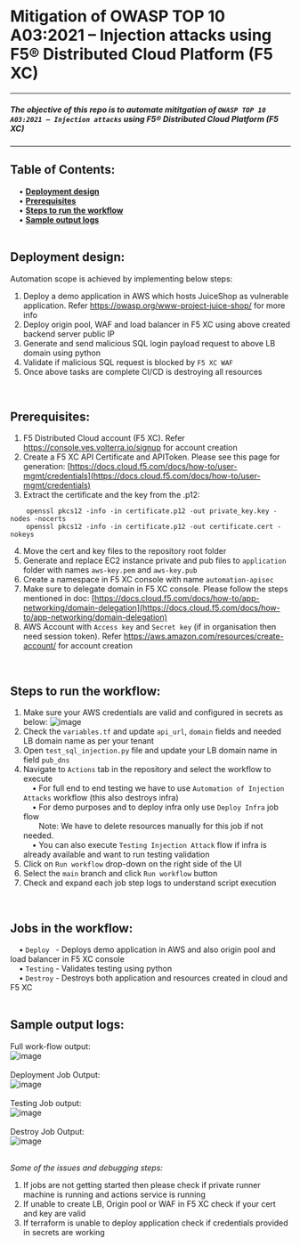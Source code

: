 # Mitigation of OWASP TOP 10 A03:2021 – Injection attacks using F5® Distributed Cloud Platform (F5 XC) #
---
##### The objective of this repo is to automate mititgation of `OWASP TOP 10 A03:2021 – Injection attacks` using F5® Distributed Cloud Platform (F5 XC)
---
**Table of Contents:** <br />
---
&nbsp;&nbsp;&nbsp;&nbsp;•	**[Deployment design](#deployment-design)** <br />
&nbsp;&nbsp;&nbsp;&nbsp;•	**[Prerequisites](#prerequisites)** <br />
&nbsp;&nbsp;&nbsp;&nbsp;•	**[Steps to run the workflow](#steps-to-run-the-workflow)** <br />
&nbsp;&nbsp;&nbsp;&nbsp;•	**[Sample output logs](#sample-output-logs)** <br />
<br />


**Deployment design:**<br />
---
Automation scope is achieved by implementing below steps: <br />
1.	Deploy a demo application in AWS which hosts JuiceShop as vulnerable application. Refer https://owasp.org/www-project-juice-shop/ for more info <br />
2.	Deploy origin pool, WAF and load balancer in F5 XC using above created backend server public IP <br />
3.	Generate and send malicious SQL login payload request to above LB domain using python <br />
4.	Validate if malicious SQL request is blocked by `F5 XC WAF` <br />
5.  Once above tasks are complete CI/CD is destroying all resources <br />
<br />

**Prerequisites:**<br />
---
1.	F5 Distributed Cloud account (F5 XC). Refer https://console.ves.volterra.io/signup for account creation <br />
2.	Create a F5 XC API Certificate and APIToken. Please see this page for generation: [https://docs.cloud.f5.com/docs/how-to/user-mgmt/credentials](https://docs.cloud.f5.com/docs/how-to/user-mgmt/credentials) <br />
3.	Extract the certificate and the key from the .p12: <br />
```
    openssl pkcs12 -info -in certificate.p12 -out private_key.key -nodes -nocerts
    openssl pkcs12 -info -in certificate.p12 -out certificate.cert -nokeys
```
4.	Move the cert and key files to the repository root folder <br />
5.	Generate and replace EC2 instance private and pub files to `application` folder with names `aws-key.pem` and `aws-key.pub`  <br />
6.	Create a namespace in F5 XC console with name `automation-apisec` <br />
7.	Make sure to delegate domain in F5 XC console. Please follow the steps mentioned in doc: [https://docs.cloud.f5.com/docs/how-to/app-networking/domain-delegation](https://docs.cloud.f5.com/docs/how-to/app-networking/domain-delegation) <br />
8.	AWS Account with `Access key` and `Secret key` (if in organisation then need session token). Refer https://aws.amazon.com/resources/create-account/ for account creation <br />
<br />

**Steps to run the workflow:**<br />
---
1.	Make sure your AWS credentials are valid and configured in secrets as below:
![image](https://user-images.githubusercontent.com/6093830/203716693-67fbc040-d835-46d5-94ec-8db8adaa02dc.png) <br />
2.	Check the `variables.tf` and update `api_url`, `domain` fields and needed LB domain name as per your tenant <br />
3.	Open `test_sql_injection.py` file and update your LB domain name in field `pub_dns` <br />
4.	Navigate to `Actions` tab in the repository and select the workflow to execute <br />
&nbsp;&nbsp;&nbsp;&nbsp;• For full end to end testing we have to use `Automation of Injection Attacks` workflow (this also destroys infra) <br />
&nbsp;&nbsp;&nbsp;&nbsp;• For demo purposes and to deploy infra only use `Deploy Infra` job flow <br />
&nbsp;&nbsp;&nbsp;&nbsp;&nbsp;&nbsp; Note: We have to delete resources manually for this job if not needed.<br />
&nbsp;&nbsp;&nbsp;&nbsp;• You can also execute `Testing Injection Attack` flow if infra is already available and want to run testing validation
5.	Click on `Run workflow` drop-down on the right side of the UI <br />
6.	Select the `main` branch and click `Run workflow` button <br />
7.	Check and expand each job step logs to understand script execution <br />
<br />

**Jobs in the workflow:**<br />
---
&nbsp;&nbsp;&nbsp;&nbsp;• `Deploy ` - Deploys demo application in AWS and also origin pool and load balancer in F5 XC console <br />
&nbsp;&nbsp;&nbsp;&nbsp;• `Testing` - Validates testing using python <br />
&nbsp;&nbsp;&nbsp;&nbsp;• `Destroy` - Destroys both application and resources created in cloud and F5 XC <br />
<br />

**Sample output logs:**<br />
---
Full work-flow output:<br />
![image](https://user-images.githubusercontent.com/6093830/203716947-fe1307e9-37ec-4bf6-91a3-87ea63f67e12.png) <br />
<br />
Deployment Job Output: <br />
![image](https://user-images.githubusercontent.com/6093830/203717036-9234f6f8-97d8-4d9c-bd31-05b92b37b8c0.png) <br />
<br />
Testing Job output: <br />
![image](https://user-images.githubusercontent.com/6093830/203717213-cde2b3bc-8cb4-49cc-9dd4-9fa005ffe921.png) <br />
<br />
Destroy Job Output: <br />
![image](https://user-images.githubusercontent.com/6093830/203717267-af99f749-c4b2-4f9e-86d4-453062d0e487.png) <br />
<br />


*Some of the issues and debugging steps:*<br />
1. If jobs are not getting started then please check if private runner machine is running and actions service is running
2. If unable to create LB, Origin pool or WAF in F5 XC check if your cert and key are valid
3. If terraform is unable to deploy application check if credentials provided in secrets are working
